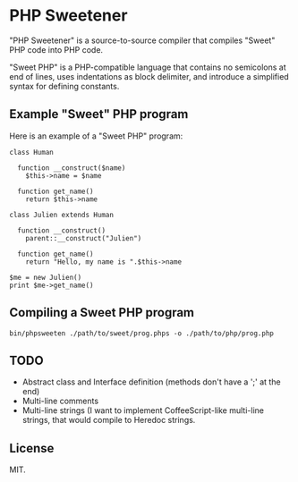 PHP Sweetener
=============

"PHP Sweetener" is a source-to-source compiler that compiles "Sweet" PHP code into PHP code. 

"Sweet PHP" is a PHP-compatible language that contains no semicolons at end of
lines, uses indentations as block delimiter, and introduce a simplified syntax
for defining constants.

Example "Sweet" PHP program
---

Here is an example of a "Sweet PHP" program:

    class Human

      function __construct($name)
        $this->name = $name

      function get_name()
        return $this->name

    class Julien extends Human

      function __construct()
        parent::__construct("Julien")

      function get_name()
        return "Hello, my name is ".$this->name
    
    $me = new Julien()
    print $me->get_name()

Compiling a Sweet PHP program
---

    bin/phpsweeten ./path/to/sweet/prog.phps -o ./path/to/php/prog.php

TODO
---

* Abstract class and Interface definition (methods don't have a ';' at the end)
* Multi-line comments
* Multi-line strings (I want to implement CoffeeScript-like multi-line strings,
  that would compile to Heredoc strings.

License
---

MIT.

